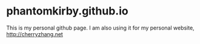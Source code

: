 phantomkirby.github.io
===============
This is my personal github page. I am also using it for my personal website, http://cherryzhang.net
